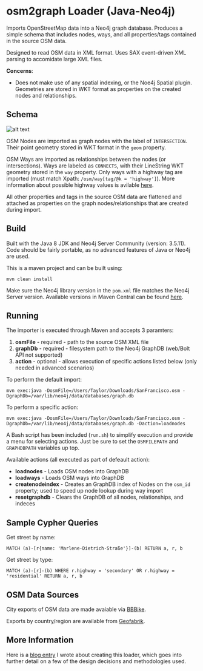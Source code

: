 # osm2graph Loader (Java-Neo4j)
Imports OpenStreetMap data into a Neo4j graph database. Produces a simple schema that includes nodes, ways, and all properties/tags contained in the source OSM data.

Designed to read OSM data in XML format. Uses SAX event-driven XML parsing to accomidate large XML files.

**Concerns**:
* Does not make use of any spatial indexing, or the Noe4j Spatial plugin. Geometries are stored in WKT format as properties on the created nodes and relationships.

## Schema
![alt text](https://taylor.callsen.me/wp-content/uploads/2019/10/Tcallsen-Neo4j-graph-relationships.png "Data model featuring graph nodes (OSM Nodes) and relationships (OSM Ways).")

OSM Nodes are imported as graph nodes with the label of `INTERSECTION`. Their point geometry stored in WKT format in the `geom` property.

OSM Ways are imported as relationships between the nodes (or intersections). Ways are labeled as `CONNECTS`, with their LineString WKT geometry stored in the `way` property. Only ways with a highway tag are imported (must match Xpath: `/osm/way[tag/@k = 'highway']`). More information about possible highway values is avilable [here](https://wiki.openstreetmap.org/wiki/Map_Features#Highway).

All other properties and tags in the source OSM data are flattened and attached as properties on the graph nodes/relationships that are created during import.

## Build
Built with the Java 8 JDK and Neo4j Server Community (version: 3.5.11). Code should be fairly portable, as no advanced features of Java or Neo4j are used.

This is a maven project and can be built using:
```
mvn clean install
```
Make sure the Neo4j library version in the `pom.xml` file matches the Neo4j Server version. Available versions in Maven Central can be found [here](https://mvnrepository.com/artifact/org.neo4j/neo4j).

## Running

The importer is executed through Maven and accepts 3 paramters:
1. **osmFile** - required - path to the source OSM XML file
2. **graphDb** - required - filesystem path to the Neo4j GraphDB (web/Bolt API not supported)
3. **action** - optional - allows execution of specific actions listed below (only needed in advanced scenarios)

To perform the default import:
```
mvn exec:java -DosmFile=/Users/Taylor/Downloads/SanFrancisco.osm -DgraphDb=/var/lib/neo4j/data/databases/graph.db 
```

To perform a specific action:
```
mvn exec:java -DosmFile=/Users/Taylor/Downloads/SanFrancisco.osm -DgraphDb=/var/lib/neo4j/data/databases/graph.db -Daction=loadnodes
```

A Bash script has been included (`run.sh`) to simplify execution and provide a menu for selecting actions. Just be sure to set the `OSMFILEPATH` and `GRAPHDBPATH` variables up top.

Available actions (all executed as part of defeault action):
* **loadnodes** - Loads OSM nodes into GraphDB
* **loadways** - Loads OSM ways into GraphDB
* **createnodeindex** - Creates an GraphDB index of Nodes on the `osm_id` property; used to speed up node lookup during way import
* **resetgraphdb** - Clears the GraphDB of all nodes, relationships, and indeces
 
## Sample Cypher Queries

Get street by name:
```
MATCH (a)-[r{name: 'Marlene-Dietrich-Straße'}]-(b) RETURN a, r, b
```
Get street by type:
```
MATCH (a)-[r]-(b) WHERE r.highway = 'secondary' OR r.highway = 'residential' RETURN a, r, b
```

## OSM Data Sources

City exports of OSM data are made avaiable via [BBBike](https://download.bbbike.org/osm/bbbike/).

Exports by country/region are available from [Geofabrik](http://download.geofabrik.de/).

## More Information

Here is a [blog entry](https://taylor.callsen.me/loading-openstreetmap-data-into-a-graph-database/) I wrote about creating this loader, which goes into further detail on a few of the design decisions and methodologies used.

